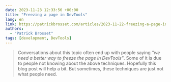 ```yaml
---
date: 2023-11-23 12:33:56 +00:00
title: "Freezing a page in DevTools"
lang: en
link: https://patrickbrosset.com/articles/2023-11-22-freezing-a-page-in-devtools/
authors:
  - "Patrick Brosset"
tags: [development, DevTools]
---
```


> Conversations about this topic often end up with people saying *"we need a better way to freeze the page in DevTools"*. Some of it is due to people not knowing about the above techniques. Hopefully this blog post will help a bit. But sometimes, these techniques are just not what people need.
